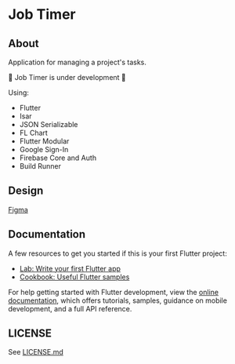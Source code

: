 # Job Timer

## About

Application for managing a project's tasks.

🚧 Job Timer is under development 🚧

Using:

- Flutter
- Isar
- JSON Serializable
- FL Chart
- Flutter Modular
- Google Sign-In
- Firebase Core and Auth
- Build Runner

## Design

[Figma](https://www.figma.com/file/eJK6AHqHXEAurdkDmvPdF2/Job-Timer?node-id=0%3A1)

## Documentation

A few resources to get you started if this is your first Flutter project:

- [Lab: Write your first Flutter app](https://docs.flutter.dev/get-started/codelab)
- [Cookbook: Useful Flutter samples](https://docs.flutter.dev/cookbook)

For help getting started with Flutter development, view the
[online documentation](https://docs.flutter.dev/), which offers tutorials,
samples, guidance on mobile development, and a full API reference.

## LICENSE

See [LICENSE.md](LICENSE.md)
